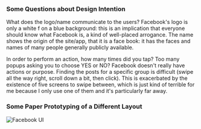 ### Some Questions about Design Intention
What does the logo/name communicate to the users?
  Facebook's logo is only a white f on a blue background: this is an implication that everyone should know what Facebook is, a kind of well-placed arrogance. The name shows the origin of the site/app, that it is a face book: it has the faces and names of many people generally publicly available.

In order to perform an action, how many times did you tap? Too many popups asking you to choose YES or NO?
  Facebook doesn't really have actions or purpose. Finding the posts for a specific group is difficult (swipe all the way right, scroll down a bit, then click). This is exacerbated by the existence of five screens to swipe between, which is just kind of terrible for me because I only use one of them and it's particularly far away.

### Some Paper Prototyping of a Different Layout
![Facebook UI](/images/facebook_ui.png)
